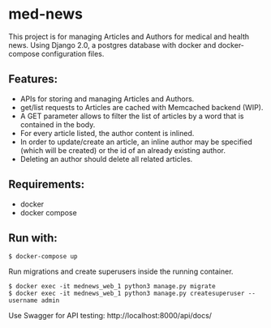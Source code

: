 # med-news

This project is for managing Articles and Authors for medical and health news.
Using Django 2.0, a postgres database with docker and docker-compose configuration files.

## Features:

  - APIs for storing and managing Articles and Authors.
  - get/list requests to Articles are cached with Memcached backend (WIP).
  - A GET parameter allows to filter the list of articles by a word that is contained in the body.
  - For every article listed, the author content is inlined.
  - In order to update/create an article, an inline author may be specified (which will be created) or the id of an already existing author.
  - Deleting an author should delete all related articles.

## Requirements:

  - docker
  - docker compose

## Run with:

    $ docker-compose up

Run migrations and create superusers inside the running container.

    $ docker exec -it mednews_web_1 python3 manage.py migrate
    $ docker exec -it mednews_web_1 python3 manage.py createsuperuser --username admin

Use Swagger for API testing: http://localhost:8000/api/docs/